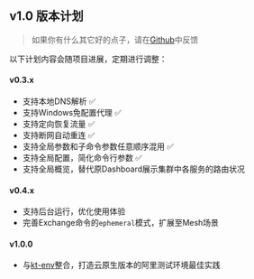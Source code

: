 v1.0 版本计划
---

> 如果你有什么其它好的点子，请在[Github](https://github.com/alibaba/kt-connect/issues/new?assignees=&labels=&template=feature_request.md&title=)中反馈

以下计划内容会随项目进展，定期进行调整：

#### v0.3.x

* 支持本地DNS解析 ✅
* 支持Windows免配置代理 ✅
* 支持定向恢复流量 ✅
* 支持断网自动重连 ✅
* 支持全局参数和子命令参数任意顺序混用 ✅
* 支持全局配置，简化命令行参数 ✅
* 支持全局概览，替代原Dashboard展示集群中各服务的路由状况

#### v0.4.x

* 支持后台运行，优化使用体验
* 完善Exchange命令的`ephemeral`模式，扩展至Mesh场景

#### v1.0.0

* 与[kt-env](https://github.com/alibaba/virtual-environment)整合，打造云原生版本的阿里测试环境最佳实践

